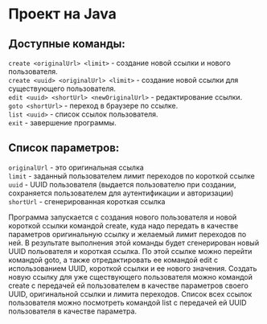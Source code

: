 # Проект на Java

## Доступные команды:

`create <originalUrl> <limit>` - создание новой ссылки и нового пользователя.  
`create <uuid> <originalUrl> <limit>` - создание новой ссылки для существующего пользователя.  
`edit <uuid> <shortUrl> <newOriginalUrl>` - редактирование ссылки.  
`goto <shortUrl>` - переход в браузере по ссылке.  
`list <uuid>` - cписок ссылок пользователя.  
`exit` - завершение программы.

## Список параметров:

`originalUrl` - это оригинальная ссылка  
`limit` - заданный пользователем лимит переходов по короткой ссылке  
`uuid` - UUID пользователя (выдается пользователю при создании, сохраняется пользователем для аутентификации и авторизации)  
`shortUrl` - сгенерированная короткая ссылка

Программа запускается с создания нового пользователя и новой короткой ссылки командой create, 
куда надо передать в качестве параметров оригинальную ссылку и желаемый лимит переходов по ней.
В результате выполнения этой команды будет сгенерирован новый UUID польователя и короткая ссылка.
По этой ссылке можно перейти командой goto, а также отредактировать ее командой edit с использованием UUID,
короткой ссылки и ее нового значения. Создать новую ссылку для уже сществующего пользователя можно командой
create с передачей ей пользователем в качестве параметров своего UUID, оригинальной ссылки и лимита переходов.
Список всех ссылок пользователя можно посмотреть командой list с передачей ей UUID пользователя 
в качестве параметра.